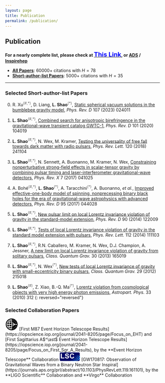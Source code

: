 ```yaml
---
layout: page
title: Publication
permalink: /publication/
---
```


<style>
table {
  font-family: arial, sans-serif;
  border-collapse: collapse;
  width: 100%;
}

td, th {
  border: 1px solid #dddddd;
  text-align: left;
  padding: 8px;
}

tr:nth-child(odd) {
  background-color: #dddddd;
}
</style>

<p></p>

## <b>Publication</b>

**For a nearly complete list, please check at [<big><big><font color="blue">This Link</font></big></big>](https://friendshao.github.io/docs/publist), or [ADS](https://ui.adsabs.harvard.edu/#/public-libraries/_Wy76FR4TQutMoiU0wKO_g) / [Inspirehep](https://inspirehep.net/literature?sort=mostrecent&size=25&page=1&q=author%3ALi.Jing.Shao.1#with-citation-summary)**

- [**All Papers**](https://inspirehep.net/literature?sort=mostrecent&size=25&page=1&q=author%3ALi.Jing.Shao.1#with-citation-summary): $60000+$ citations with $H=78$ 
- [**Short-author-list Papers**](https://inspirehep.net/literature?sort=mostrecent&size=25&page=1&q=author%3ALi.Jing.Shao.1%20AND%20not%20cn%3A%2A&ui-citation-summary=true): $5000+$ citations with $H=35$

---

<p></p>

### **Selected Short-author-list Papers**

0. R. Xu<font color="#5c5c5c"><sup>(#,$\ast$)</sup></font>, D. Liang, **L.
Shao**<font color="#5c5c5c"><sup>($\ast$)</sup></font>, [Static spherical vacuum
solutions in the bumblebee gravity model](https://arxiv.org/abs/2209.02209),
*Phys. Rev. D* 107 (2023) 024011
<span class="__dimensions_badge_embed__" data-doi="10.1103/PhysRevD.107.024011" data-style="small_rectangle"></span>

0. **L. Shao**<font color="#5c5c5c"><sup>(#,$\ast$)</sup></font>, [Combined
search for anisotropic birefringence in the gravitational-wave transient catalog
GWTC-1](https://arxiv.org/abs/2002.01185), *Phys. Rev. D* 101 (2020) 104019
<span class="__dimensions_badge_embed__" data-doi="10.1103/PhysRevD.101.104019" data-style="small_rectangle"></span>

0. **L. Shao**<font color="#5c5c5c"><sup>(#,$\ast$)</sup></font>, N. Wex,
M. Kramer, [Testing the universality of free fall towards dark matter with
radio pulsars](https://arxiv.org/abs/1805.08408), *Phys. Rev. Lett.* 120 (2018) 241104
<span class="__dimensions_badge_embed__" data-doi="10.1103/PhysRevLett.120.241104" data-style="small_rectangle"></span>

0. **L. Shao**<font color="#5c5c5c"><sup>(#,$\ast$)</sup></font>, N.  Sennett,
A. Buonanno, M. Kramer, N. Wex, [Constraining nonperturbative strong-field
effects in scalar-tensor gravity by combining pulsar timing and
laser-interferometer gravitational-wave
detectors](https://arxiv.org/abs/1704.07561), *Phys. Rev. X* 7 (2017) 041025
<span class="__dimensions_badge_embed__" data-doi="10.1103/PhysRevX.7.041025" data-style="small_rectangle"></span>

0. A. Bohé<font color="#5c5c5c"><sup>(#,$\ast$)</sup></font>, **L.  Shao**<font
color="#5c5c5c"><sup>($\ast$)</sup></font>, A. Taracchini<font
color="#5c5c5c"><sup>($\ast$)</sup></font>, A. Buonanno, *et al.*, [Improved
effective-one-body model of spinning, nonprecessing binary black holes for the
era of gravitational-wave astrophysics with advanced
detectors](https://arxiv.org/abs/1611.03703), *Phys. Rev. D* 95 (2017) 044028
<span class="__dimensions_badge_embed__" data-doi="10.1103/PhysRevD.95.044028" data-style="small_rectangle"></span>

0. **L. Shao**<font color="#5c5c5c"><sup>(#,$\ast$)</sup></font>, [New pulsar
limit on local Lorentz invariance violation of gravity in the standard-model
extension](https://arxiv.org/abs/1412.2320), *Phys. Rev. D* 90 (2014) 122009
<span class="__dimensions_badge_embed__" data-doi="10.1103/PhysRevD.90.122009" data-style="small_rectangle"></span>

0. **L. Shao**<font color="#5c5c5c"><sup>(#,$\ast$)</sup></font>, [Tests of
local Lorentz invariance violation of gravity in the standard model extension
with pulsars](https://arxiv.org/abs/1402.6452), *Phys. Rev. Lett.* 112 (2014)
111103
<span class="__dimensions_badge_embed__" data-doi="10.1103/PhysRevLett.112.111103" data-style="small_rectangle"></span>

0. **L. Shao**<font color="#5c5c5c"><sup>(#,$\ast$)</sup></font>, R.N.
Caballero, M. Kramer, N. Wex, D.J. Champion, A. Jessner, [A new limit on local
Lorentz invariance violation of gravity from solitary
pulsars](https://arxiv.org/abs/1307.2552), *Class. Quantum Grav.* 30 (2013)
165019
<span class="__dimensions_badge_embed__" data-doi="10.1088/0264-9381/30/16/165019" data-style="small_rectangle"></span>

0. **L. Shao**<font color="#5c5c5c"><sup>(#,$\ast$)</sup></font>, N.  Wex<font
color="#5c5c5c"><sup>($\ast$)</sup></font>, [New tests of local Lorentz
invariance of gravity with small-eccentricity binary
pulsars](https://arxiv.org/abs/1209.4503), *Class. Quantum Grav.* 29 (2012)
215018
<span class="__dimensions_badge_embed__" data-doi="10.1088/0264-9381/29/21/215018" data-style="small_rectangle"></span>

0. **L. Shao**<font color="#5c5c5c"><sup>(#)</sup></font>, Z. Xiao, B.-Q.
Ma<font color="#5c5c5c"><sup>($\ast$)</sup></font>, [Lorentz violation from
cosmological objects with very high energy photon
emissions](https://arxiv.org/abs/0911.2276), *Astropart. Phys.* 33 (2010) 312
<span class="__dimensions_badge_embed__" data-doi="10.1016/j.astropartphys.2010.03.003" data-style="small_rectangle"></span> 
{: reversed="reversed"}

<!-- 

0. Y. Gao<font color="#5c5c5c"><sup>(#)</sup></font>, X.-Y. Lai, **L.
Shao**<font color="#5c5c5c"><sup>($\ast$)</sup></font>, R.-X. Xu<font
color="#5c5c5c"><sup>($\ast$)</sup></font>, [Rotation and deformation of
strangeon stars in the Lennard-Jones model](https://arxiv.org/abs/2109.13234),
*Mon. Not. R. Astron. Soc.* 509 (2022) 2758
<span class="__dimensions_badge_embed__" data-doi="10.1093/mnras/stab3181" data-style="small_rectangle"></span>

0. Z. Wang<font color="#5c5c5c"><sup>(#)</sup></font>, **L. Shao**<font
color="#5c5c5c"><sup>($\ast$)</sup></font>, C. Liu, [New limits on the
Lorentz/CPT symmetry through fifty gravitational-wave
events](https://arxiv.org/abs/2108.02974), *Astrophys. J.* 921 (2021) 158
<span class="__dimensions_badge_embed__" data-doi="10.3847/1538-4357/ac223c" data-style="small_rectangle"></span>

0. **L. Shao**<font color="#5c5c5c"><sup>(#,$\ast$)</sup></font>, N. Wex, S.-Y.
Zhou, [New graviton mass bound from binary
pulsars](https://arxiv.org/abs/2007.04531), *Phys. Rev. D* 102 (2020) 024069
<span class="__dimensions_badge_embed__" data-doi="10.1103/PhysRevD.102.024069" data-style="small_rectangle"></span>

0. **L. Shao**<font color="#5c5c5c"><sup>(#,$\ast$)</sup></font>, Q.G.
Bailey<font color="#5c5c5c"><sup>($\ast$)</sup></font>, [Testing the
gravitational weak equivalence principle in the standard-model extension
with binary pulsars](https://arxiv.org/abs/1903.11760), *Phys. Rev. D* 99
(2019) 084017
<span class="__dimensions_badge_embed__" data-doi="10.1103/PhysRevD.99.084017" data-style="small_rectangle"></span>

0. **L. Shao**<font color="#5c5c5c"><sup>(#,$\ast$)</sup></font>, Q.G.
Bailey<font color="#5c5c5c"><sup>($\ast$)</sup></font>, [Testing
velocity-dependent CPT-violating gravitational forces with radio
pulsars](https://arxiv.org/abs/1810.06332), *Phys. Rev. D* 98 (2018) 084049
<span class="__dimensions_badge_embed__" data-doi="10.1103/PhysRevD.98.084049" data-style="small_rectangle"></span>

0. **L. Shao**<font color="#5c5c5c"><sup>(#,$\ast$)</sup></font>, B.  Zhang<font
color="#5c5c5c"><sup>($\ast$)</sup></font>, [Bayesian framework to constrain the
photon mass with a catalog of fast radio
bursts](https://arxiv.org/abs/1705.01278), *Phys. Rev. D* 95 (2017) 123010
<span class="__dimensions_badge_embed__" data-doi="10.1103/PhysRevD.95.123010" data-style="small_rectangle"></span>

0. **L. Shao**<font color="#5c5c5c"><sup>(#,$\ast$)</sup></font>, N.  Wex<font
color="#5c5c5c"><sup>($\ast$)</sup></font>, [Tests of gravitational symmetries
with radio pulsars](https://arxiv.org/abs/1604.03662), *Sci. China Phys. Mech.
Astron.* 59 (2016) 699501
<span class="__dimensions_badge_embed__" data-doi="10.1007/s11433-016-0087-6" data-style="small_rectangle"></span>

0. **L. Shao**<font color="#5c5c5c"><sup>(#,$\ast$)</sup></font>, [Testing
the strong equivalence principle with the triple pulsar PSR
J0337+1715](https://arxiv.org/abs/1602.05725), *Phys. Rev. D* 93 (2016) 084023
<span class="__dimensions_badge_embed__" data-doi="10.1103/PhysRevD.93.084023" data-style="small_rectangle"></span>

0. **L. Shao**<font color="#5c5c5c"><sup>(#,$\ast$)</sup></font>, N.  Wex<font
color="#5c5c5c"><sup>($\ast$)</sup></font>, [New limits on the violation of
local position invariance of gravity](https://arxiv.org/abs/1307.2637), *Class.
Quantum Grav.* 30 (2013) 165020
<span class="__dimensions_badge_embed__" data-doi="10.1088/0264-9381/30/16/165020" data-style="small_rectangle"></span>

0. **L. Shao**<font color="#5c5c5c"><sup>(#)</sup></font>, B.-Q. Ma<font
color="#5c5c5c"><sup>($\ast$)</sup></font>, [The significant digit law in
statistical physics](https://arxiv.org/abs/1005.0660), *Physica A* 389 (2010) 3109
<span class="__dimensions_badge_embed__" data-doi="10.1016/j.physa.2010.04.021" data-style="small_rectangle"></span>

-->

### **Selected Collaboration Papers**

<img src="EHT.png" alt="EHT" style="height:40px;">
[First M87 Event Horizon Telescope
Results](https://iopscience.iop.org/journal/2041-8205/page/Focus_on_EHT) and 
[First Sagittarius A$^\ast$ Event Horizon Telescope
Results](https://iopscience.iop.org/journal/2041-8205/page/Focus_on_First_Sgr_A_Results),
by the **Event Horizon Telescope** Collaboration
<span class="__dimensions_badge_embed__" data-doi="10.3847/2041-8213/ab0ec7" data-style="small_rectangle"></span>

<img src="LSC.png" alt="LSC" style="height:28px;">
[GW170817:
   Observation of Gravitational Waves from a Binary Neutron Star
Inspiral](https://journals.aps.org/prl/abstract/10.1103/PhysRevLett.119.161101),
by the **LIGO Scientific** Collaboration and **Virgo** Collaboration
<span class="__dimensions_badge_embed__" data-doi="10.1103/PhysRevLett.119.161101" data-style="small_rectangle"></span>




<script type="text/x-mathjax-config">
  MathJax.Hub.Config({
    tex2jax: {
      inlineMath: [ ['$','$'] ],
      processEscapes: true
    }
  });
</script>
<script type="text/javascript" src="https://cdn.mathjax.org/mathjax/latest/MathJax.js?config=TeX-AMS-MML_HTMLorMML">
</script>

<script async src="https://badge.dimensions.ai/badge.js" charset="utf-8"></script>
